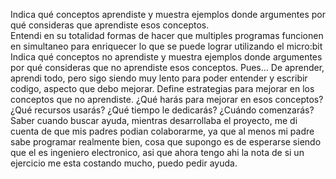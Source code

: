 Indica qué conceptos aprendiste y muestra ejemplos donde argumentes por qué consideras que aprendiste esos conceptos.  
  Entendi en su totalidad formas de hacer que multiples programas funcionen en simultaneo para enriquecer lo que se puede lograr utilizando el micro:bit 
Indica qué conceptos no aprendiste y muestra ejemplos donde argumentes por qué consideras que no aprendiste esos conceptos.
  Pues... De aprender, aprendi todo, pero sigo siendo muy lento para poder entender y escribir codigo, aspecto que debo mejorar.
Define estrategias para mejorar en los conceptos que no aprendiste. ¿Qué harás para mejorar en esos conceptos? ¿Qué recursos usarás? ¿Qué tiempo le dedicarás? ¿Cuándo comenzarás?
  Saber cuando buscar ayuda, mientras desarrollaba el proyecto, me di cuenta de que mis padres podian colaborarme, ya que al menos mi padre sabe programar realmente bien, cosa que supongo es de esperarse
  siendo que el es ingeniero electronico, asi que ahora tengo ahi la nota de si un ejercicio me esta costando mucho, puedo pedir ayuda.
